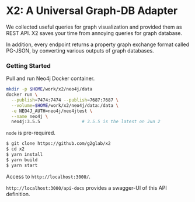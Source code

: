 # X2: A Universal Graph-DB Adapter

We collected useful queries for graph visualization and provided them as REST API. X2 saves your time from annoying queries for graph database.

In addition, every endpoint returns a property graph exchange format called PG-JSON, by converting various outputs of graph databases.

### Getting Started

Pull and run Neo4j Docker container.

```bash
mkdir -p $HOME/work/x2/neo4j/data
docker run \
  --publish=7474:7474 --publish=7687:7687 \
  --volume=$HOME/work/x2/neo4j/data:/data \
  -e NEO4J_AUTH=neo4j/neo4jtest \
  --name neo4j \
  neo4j:3.5.5                # 3.5.5 is the latest on Jun 2
```

`node` is pre-required.

```bash
$ git clone https://github.com/g2glab/x2
$ cd x2
$ yarn install
$ yarn build
$ yarn start
```

Access to `http://localhost:3000/`.

`http://localhost:3000/api-docs` provides a swagger-UI of this API definition.
